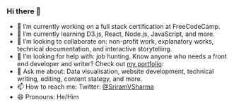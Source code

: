 ### Hi there 👋

- 🔭 I’m currently working on a full stack certification at FreeCodeCamp. 
- 🌱 I’m currently learning D3.js, React, Node.js, JavaScript, and more. 
- 👯 I’m looking to collaborate on: non-profit work, explanatory works, technical documentation, and interactive storytelling. 
- 🤔 I’m looking for help with: job hunting. Know anyone who needs a front end developer and writer? Check out [my portfolio](https://sriramvsharma.github.io/portfolio/index.html): 
- 💬 Ask me about: Data visualisation, website development, technical writing, editing, content stategy, and more. 
- 📫 How to reach me: Twitter: [@SriramVSharma](http://twitter.com/sriramvsharma)
- 😄 Pronouns: He/Him



<!--
**sriramvsharma/sriramvsharma** is a ✨ _special_ ✨ repository because its `README.md` (this file) appears on your GitHub profile.

Here are some ideas to get you started:

- 🔭 I’m currently working on ...
- 🌱 I’m currently learning ...
- 👯 I’m looking to collaborate on ...
- 🤔 I’m looking for help with ...
- 💬 Ask me about ...
- 📫 How to reach me: ...
- 😄 Pronouns: ...
- ⚡ Fun fact: ...
-->
